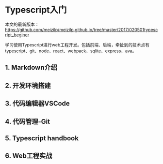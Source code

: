 # Typescript入门

本文的最新版本：<https://github.com/meizilp/meizilp.github.io/tree/master/2017/020501typescript_beginer>

学习使用Typescript进行web工程开发。包括前端、后端，牵扯到的技术点有typescript、git、node、react、webpack、sqlite、express、ava。

## 1. Markdown介绍

## 2. 开发环境搭建

## 3. 代码编辑器VSCode

## 4. 代码管理-Git

## 5. Typescript handbook

## 6. Web工程实战